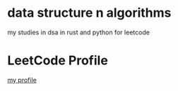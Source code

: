 # data structure n algorithms

my studies in dsa in rust and python for leetcode 

# LeetCode Profile

[my profile](https://leetcode.com/u/kaworui/)
